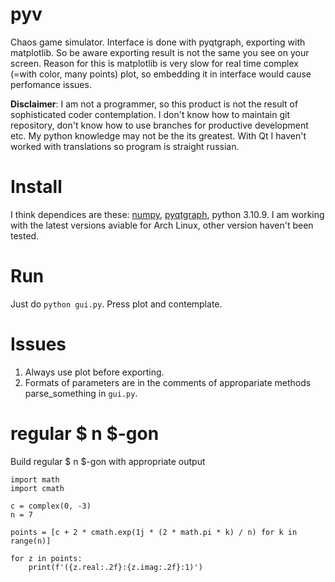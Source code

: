 # pyv

Chaos game simulator. Interface is done with pyqtgraph, exporting with matplotlib. So be aware exporting result is not the same you see on your screen. Reason for this is matplotlib is very slow for real time complex (=with color, many points) plot, so embedding it in interface would cause perfomance issues.

**Disclaimer**: I am not a programmer, so this product is not the result of sophisticated coder contemplation. I don't know how to maintain git repository, don't know how to use branches for productive development etc. My python knowledge may not be the its greatest. With Qt I haven't worked with translations so program is straight russian.

# Install

I think dependices are these: [numpy](https://numpy.org/install/), [pyqtgraph](https://www.pyqtgraph.org/), python 3.10.9. I am working with the latest versions aviable for Arch Linux, other version haven't been tested.

# Run

Just do `python gui.py`. Press plot and contemplate.

# Issues

1. Always use plot before exporting.
2. Formats of parameters are in the comments of appropariate methods parse_something in `gui.py`.

# regular $ n $-gon

Build regular $ n $-gon with appropriate output

```
import math
import cmath

c = complex(0, -3)
n = 7

points = [c + 2 * cmath.exp(1j * (2 * math.pi * k) / n) for k in range(n)]

for z in points:
    print(f'({z.real:.2f}:{z.imag:.2f}:1)')
```
